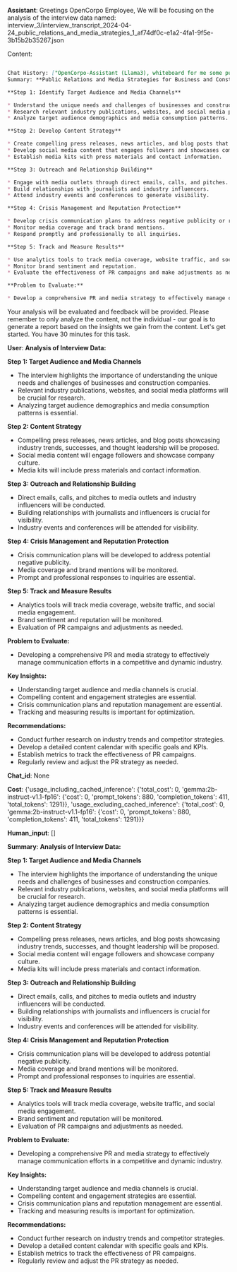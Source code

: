 **Assistant**: Greetings OpenCorpo Employee, We will be focusing on the analysis of the interview data named: interview_3/interview_transcript_2024-04-24_public_relations_and_media_strategies_1_af74df0c-e1a2-4fa1-9f5e-3b15b2b35267.json 


 Content: 

 ```md

 Chat History: ["OpenCorpo-Assistant (Llama3), whiteboard for me some public relations and media strategies. Propose a solution for business and construction management. I will evaluate your answers and give my feedback, then propose a problem to you. You will answer and I will evaluate. Let's now begin. You have 30 minutes.", '**Public Relations and Media Strategies for Business and Construction Management**\n\n**Step 1: Identify Target Audience and Media Channels**\n\n* Understand the unique needs and challenges of businesses and construction companies.\n* Research relevant industry publications, websites, and social media platforms.\n* Analyze target audience demographics and media consumption patterns.\n\n**Step 2: Develop Content Strategy**\n\n* Create compelling press releases, news articles, and blog posts that highlight industry trends, successes, and thought leadership.\n* Develop social media content that engages followers and showcases company culture.\n* Establish media kits with press materials and contact information.\n\n**Step 3: Outreach and Relationship Building**\n\n* Engage with media outlets through direct emails, calls, and pitches.\n* Build relationships with journalists and industry influencers.\n* Attend industry events and conferences to generate visibility.\n\n**Step 4: Crisis Management and Reputation Protection**\n\n* Develop crisis communication plans to address negative publicity or reputational risks.\n* Monitor media coverage and track brand mentions.\n* Respond promptly and professionally to all inquiries.\n\n**Step 5: Track and Measure Results**\n\n* Use analytics tools to track media coverage, website traffic, and social media engagement.\n* Monitor brand sentiment and reputation.\n* Evaluate the effectiveness of PR campaigns and make adjustments as needed.\n\n**Problem to Evaluate:**\n\n* Develop a comprehensive PR and media strategy to effectively manage communication efforts for businesses and construction companies in a competitive and dynamic industry.'] 
 Summary: **Public Relations and Media Strategies for Business and Construction Management**

**Step 1: Identify Target Audience and Media Channels**

* Understand the unique needs and challenges of businesses and construction companies.
* Research relevant industry publications, websites, and social media platforms.
* Analyze target audience demographics and media consumption patterns.

**Step 2: Develop Content Strategy**

* Create compelling press releases, news articles, and blog posts that highlight industry trends, successes, and thought leadership.
* Develop social media content that engages followers and showcases company culture.
* Establish media kits with press materials and contact information.

**Step 3: Outreach and Relationship Building**

* Engage with media outlets through direct emails, calls, and pitches.
* Build relationships with journalists and industry influencers.
* Attend industry events and conferences to generate visibility.

**Step 4: Crisis Management and Reputation Protection**

* Develop crisis communication plans to address negative publicity or reputational risks.
* Monitor media coverage and track brand mentions.
* Respond promptly and professionally to all inquiries.

**Step 5: Track and Measure Results**

* Use analytics tools to track media coverage, website traffic, and social media engagement.
* Monitor brand sentiment and reputation.
* Evaluate the effectiveness of PR campaigns and make adjustments as needed.

**Problem to Evaluate:**

* Develop a comprehensive PR and media strategy to effectively manage communication efforts for businesses and construction companies in a competitive and dynamic industry. 
``` 


 Your analysis will be evaluated and feedback will be provided. Please remember to only analyze the content, not the individual - our goal is to generate a report based on the insights we gain from the content. Let's get started. You have 30 minutes for this task.

**User**: **Analysis of Interview Data:**

**Step 1: Target Audience and Media Channels**

* The interview highlights the importance of understanding the unique needs and challenges of businesses and construction companies.
* Relevant industry publications, websites, and social media platforms will be crucial for research.
* Analyzing target audience demographics and media consumption patterns is essential.

**Step 2: Content Strategy**

* Compelling press releases, news articles, and blog posts showcasing industry trends, successes, and thought leadership will be proposed.
* Social media content will engage followers and showcase company culture.
* Media kits will include press materials and contact information.

**Step 3: Outreach and Relationship Building**

* Direct emails, calls, and pitches to media outlets and industry influencers will be conducted.
* Building relationships with journalists and influencers is crucial for visibility.
* Industry events and conferences will be attended for visibility.

**Step 4: Crisis Management and Reputation Protection**

* Crisis communication plans will be developed to address potential negative publicity.
* Media coverage and brand mentions will be monitored.
* Prompt and professional responses to inquiries are essential.

**Step 5: Track and Measure Results**

* Analytics tools will track media coverage, website traffic, and social media engagement.
* Brand sentiment and reputation will be monitored.
* Evaluation of PR campaigns and adjustments as needed.

**Problem to Evaluate:**

* Developing a comprehensive PR and media strategy to effectively manage communication efforts in a competitive and dynamic industry.

**Key Insights:**

* Understanding target audience and media channels is crucial.
* Compelling content and engagement strategies are essential.
* Crisis communication plans and reputation management are essential.
* Tracking and measuring results is important for optimization.

**Recommendations:**

* Conduct further research on industry trends and competitor strategies.
* Develop a detailed content calendar with specific goals and KPIs.
* Establish metrics to track the effectiveness of PR campaigns.
* Regularly review and adjust the PR strategy as needed.

**Chat_id**: None

**Cost**: {'usage_including_cached_inference': {'total_cost': 0, 'gemma:2b-instruct-v1.1-fp16': {'cost': 0, 'prompt_tokens': 880, 'completion_tokens': 411, 'total_tokens': 1291}}, 'usage_excluding_cached_inference': {'total_cost': 0, 'gemma:2b-instruct-v1.1-fp16': {'cost': 0, 'prompt_tokens': 880, 'completion_tokens': 411, 'total_tokens': 1291}}}

**Human_input**: []

**Summary**: **Analysis of Interview Data:**

**Step 1: Target Audience and Media Channels**

* The interview highlights the importance of understanding the unique needs and challenges of businesses and construction companies.
* Relevant industry publications, websites, and social media platforms will be crucial for research.
* Analyzing target audience demographics and media consumption patterns is essential.

**Step 2: Content Strategy**

* Compelling press releases, news articles, and blog posts showcasing industry trends, successes, and thought leadership will be proposed.
* Social media content will engage followers and showcase company culture.
* Media kits will include press materials and contact information.

**Step 3: Outreach and Relationship Building**

* Direct emails, calls, and pitches to media outlets and industry influencers will be conducted.
* Building relationships with journalists and influencers is crucial for visibility.
* Industry events and conferences will be attended for visibility.

**Step 4: Crisis Management and Reputation Protection**

* Crisis communication plans will be developed to address potential negative publicity.
* Media coverage and brand mentions will be monitored.
* Prompt and professional responses to inquiries are essential.

**Step 5: Track and Measure Results**

* Analytics tools will track media coverage, website traffic, and social media engagement.
* Brand sentiment and reputation will be monitored.
* Evaluation of PR campaigns and adjustments as needed.

**Problem to Evaluate:**

* Developing a comprehensive PR and media strategy to effectively manage communication efforts in a competitive and dynamic industry.

**Key Insights:**

* Understanding target audience and media channels is crucial.
* Compelling content and engagement strategies are essential.
* Crisis communication plans and reputation management are essential.
* Tracking and measuring results is important for optimization.

**Recommendations:**

* Conduct further research on industry trends and competitor strategies.
* Develop a detailed content calendar with specific goals and KPIs.
* Establish metrics to track the effectiveness of PR campaigns.
* Regularly review and adjust the PR strategy as needed.

